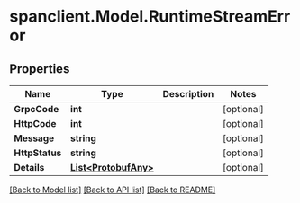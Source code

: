 # spanclient.Model.RuntimeStreamError
## Properties

Name | Type | Description | Notes
------------ | ------------- | ------------- | -------------
**GrpcCode** | **int** |  | [optional] 
**HttpCode** | **int** |  | [optional] 
**Message** | **string** |  | [optional] 
**HttpStatus** | **string** |  | [optional] 
**Details** | [**List&lt;ProtobufAny&gt;**](ProtobufAny.md) |  | [optional] 

[[Back to Model list]](../README.md#documentation-for-models) [[Back to API list]](../README.md#documentation-for-api-endpoints) [[Back to README]](../README.md)

